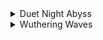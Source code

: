 <details>
<summary>Duet Night Abyss</summary>
hello
</details>

<details>
<summary>Wuthering Waves</summary>
source\
[AlteriaX/WuWa-Configs](https://github.com/AlteriaX/WuWa-Configs)\
[AlteriaX/WuWa-Configs-Android](https://github.com/AlteriaX/WuWa-Configs-Android)

# Wuthering Waves Configurations for Low Specs

[<img src="https://discord.com/api/guilds/798954204420112454/widget.png?style=banner2">](https://discord.gg/gczjQvgzWE)

come join (im not the owner)

values has been edited to my liking for my dogshit phone\
config files mainly focus on performance

---

![Android Support](https://github.com/KraftAffix/assets/blob/main/AndroidSupport.png)

---

<details>
<summary>Tested on Android devices with MediaTek Helio G100, G200 with Mali-G57 GPU and MediaTek Dimensity 7300 with Mali-G615 Mali-G57 GPU</summary>

+ [Tecno Camon 40 Pro 5G](https://nanoreview.net/en/benchmark-entry?type=antutu&id=9wvnKFD6HVUyJ1syLvMo8)
+ [Infinix Hot 50 4G](https://nanoreview.net/en/benchmark-entry?type=antutu&id=2Hd22ort8qycBRyz0TF1K)
+ [Infinix Hot 60 Pro 4G](https://nanoreview.net/en/benchmark-entry?type=antutu&id=8lHW7LZYa7Tdhx2RU-NU1)

_it should work on other devices though_
</details>

<details>
<summary>Tested on a dogshit laptop and an office laptop</summary>

\
[Acer Aspire E5-476G](https://www.userbenchmark.com/UserRun/71036061)
+ OS: Stock Windows 10 22H2
+ CPU: Intel Core i3-7130U
+ GPU: NVIDIA GeForce MX150
+ RAM: 12 GB DDR4
+ Storage: Samsung 870 EVO 500GB SSD

\
[Lenovo IdeaPad 1](https://www.userbenchmark.com/UserRun/71150149)
+ OS: Windows 10 22H2 with [AtlasOS](https://atlasos.net/) 
+ CPU: Ryzen 5 7520U
+ GPU: RadeonT 610M
+ RAM: 8 GB (6 GB usable)
+ Storage: Micron MTFDKCD512QFM-1BD1AABLA NVMe SSD

</details>

---

</details>